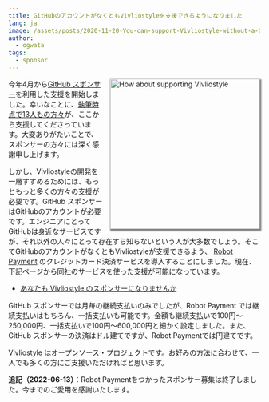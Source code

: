 ```yaml
---
title: GitHubのアカウントがなくともVivliostyleを支援できるようになりました
lang: ja
image: /assets/posts/2020-11-20-You-can-support-Vivliostyle-without-a-GitHub-account/2020-11-20-You-can-support-Vivliostyle-without-a-GitHub-account.png
author:
  - ogwata
tags:
  - sponsor
---
```

<div style="float: right; margin: 0 0 1em 1em;"><a href="https://vivliostyle.org/ja/sponsors/"><img src="/assets/posts/2020-11-20-You-can-support-Vivliostyle-without-a-GitHub-account/2020-11-20-You-can-support-Vivliostyle-without-a-GitHub-account.png" alt="How about supporting Vivliostyle" style="width: 300px; box-shadow: 1px 2px 2.5px 1.5px grey;" /></a></div>


今年4月から[GitHub スポンサー<i class="fas fa-external-link-alt"></i>](https://github.com/sponsors/vivliostyle)を利用した支援を開始しました。幸いなことに、[執筆時点で13人もの方々](https://vivliostyle.org/ja/sponsors/#%E3%82%B9%E3%83%9D%E3%83%B3%E3%82%B5%E3%83%BC%E4%B8%80%E8%A6%A7)が、ここから支援してくださっています。大変ありがたいことで、スポンサーの方々には深く感謝申し上げます。

しかし、Vivliostyleの開発を一層すすめるためには、もっともっと多くの方々の支援が必要です。GitHub スポンサーはGitHubのアカウントが必要です。エンジニアにとってGitHubは身近なサービスですが、それ以外の人々にとって存在すら知らないという人が大多数でしょう。そこでGitHubのアカウントがなくともVivliostyleが支援できるよう、 [Robot Payment<i class="fas fa-external-link-alt"></i>](https://www.robotpayment.co.jp/) のクレジットカード決済サービスを導入することにしました。現在、下記ページから同社のサービスを使った支援が可能になっています。

- [あなたも Vivliostyle のスポンサーになりませんか](https://vivliostyle.org/ja/sponsors/)

GitHub スポンサーでは月毎の継続支払いのみでしたが、Robot Payment では継続支払いはもちろん、一括支払いも可能です。金額も継続支払いで100円〜250,000円、一括支払いで100円〜600,000円と細かく設定しました。また、GitHub スポンサーの決済はドル建てですが、Robot Paymentでは円建てです。

Vivliostyle はオープンソース・プロジェクトです。お好みの方法に合わせて、一人でも多くの方にご支援いただければと思います。

**追記（2022-06-13）**：Robot Paymentをつかったスポンサー募集は終了しました。今までのご愛用を感謝いたします。
